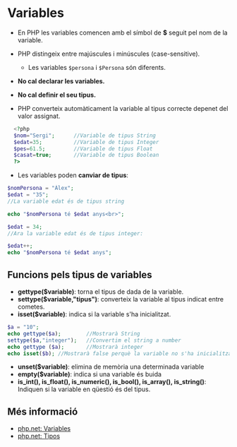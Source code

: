 <!-- notoc -->

# Variables

* En PHP les variables comencen amb el símbol de **$** seguit pel nom de la variable.

* PHP distingeix entre majúscules i minúscules (case-sensitive). 
  * Les variables `$persona` i `$Persona` són diferents.


* **No cal declarar les variables.**
* **No cal definir el seu tipus.**

* PHP converteix automàticament la variable al tipus correcte depenet del valor assignat.

```php
  <?php
  $nom="Sergi";      //Variable de tipus String
  $edat=35;          //Variable de tipus Integer
  $pes=61.5;         //Variable de tipus Float
  $casat=true;       //Variable de tipus Boolean
  ?>
```

* Les variables poden **canviar de tipus**:

```php
$nomPersona = "Àlex";
$edat = "35";
//La variable edat és de tipus string

echo "$nomPersona té $edat anys<br>";

$edat = 34;
//Ara la variable edat és de tipus integer:

$edat++;
echo "$nomPersona té $edat anys";
```

## Funcions pels tipus de variables

* **gettype($variable)**: torna el tipus de dada de la variable.
* **settype($variable,"tipus")**: converteix la variable al tipus indicat entre cometes.
* **isset($variable)**: indica si la variable s'ha inicialitzat.

```php
$a = "10";
echo gettype($a);        //Mostrarà String
settype($a,"integer");   //Convertim el string a number
echo gettype ($a);       //Mostrarà integer
echo isset($b);	//Mostrarà false perquè la variable no s'ha inicialitzat        
```

* **unset($variable)**: elimina de memòria una determinada variable
* **empty($variable)**: indica si una variable és buida
* **is_int(), is_float(), is_numeric(), is_bool(), is_array(), is_string()**: Indiquen si la variable en qüestió és del tipus.



## Més informació

* [php.net: Variables](http://php.net/manual/es/language.variables.basics.php)
* [php.net: Tipos](http://php.net/manual/es/language.types.php)

